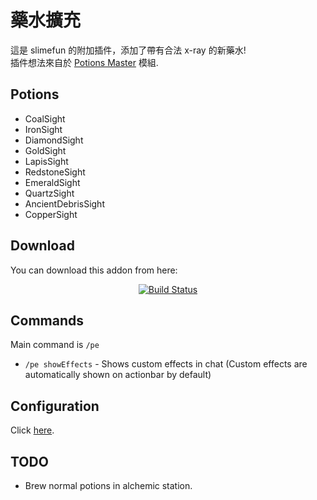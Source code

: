 # 藥水擴充
這是 slimefun 的附加插件，添加了帶有合法 x-ray 的新藥水!<br>
插件想法來自於 [Potions Master](https://www.curseforge.com/minecraft/mc-mods/potionsmaster) 模組.

## Potions
- CoalSight
- IronSight
- DiamondSight
- GoldSight
- LapisSight
- RedstoneSight
- EmeraldSight
- QuartzSight
- AncientDebrisSight
- CopperSight

## Download
You can download this addon from here:<br>

<p align="center">
  <a href="https://thebusybiscuit.github.io/builds/EpicPlayerA10/PotionExpansion/master"><img src="https://thebusybiscuit.github.io/builds/EpicPlayerA10/PotionExpansion/master/badge.svg" alt="Build Status"/></a>
</p>

## Commands
Main command is `/pe`
- `/pe showEffects` - Shows custom effects in chat (Custom effects are automatically shown on actionbar by default)

## Configuration
Click [here](https://github.com/EpicPlayerA10/PotionExpansion/wiki).

## TODO
- Brew normal potions in alchemic station.
